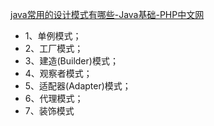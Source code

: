 [java常用的设计模式有哪些-Java基础-PHP中文网](https://www.php.cn/java/base/476780.html)
- 1、单例模式；
- 2、工厂模式；
- 3、建造(Builder)模式；
- 4、观察者模式；
- 5、适配器(Adapter)模式；
- 6、代理模式；
- 7、装饰模式